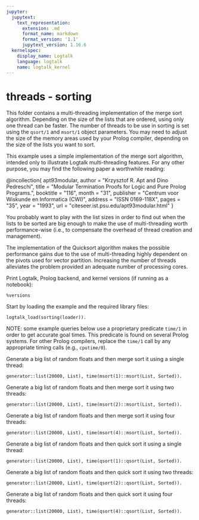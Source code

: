 ```yaml
---
jupyter:
  jupytext:
    text_representation:
      extension: .md
      format_name: markdown
      format_version: '1.1'
      jupytext_version: 1.16.6
  kernelspec:
    display_name: Logtalk
    language: logtalk
    name: logtalk_kernel
---
```


<!--
________________________________________________________________________

This file is part of Logtalk <https://logtalk.org/>  
SPDX-FileCopyrightText: 1998-2025 Paulo Moura <pmoura@logtalk.org>  
SPDX-License-Identifier: Apache-2.0

Licensed under the Apache License, Version 2.0 (the "License");
you may not use this file except in compliance with the License.
You may obtain a copy of the License at

    http://www.apache.org/licenses/LICENSE-2.0

Unless required by applicable law or agreed to in writing, software
distributed under the License is distributed on an "AS IS" BASIS,
WITHOUT WARRANTIES OR CONDITIONS OF ANY KIND, either express or implied.
See the License for the specific language governing permissions and
limitations under the License.
________________________________________________________________________
-->

# threads - sorting

This folder contains a multi-threading implementation of the merge sort 
algorithm.  Depending on the size of the lists that are ordered, using 
only one thread can be faster. The number of threads to be use in sorting 
is set using the `qsort/1` and `msort/1` object parameters. You may need
to adjust the size of the memory areas used by your Prolog compiler,
depending on the size of the lists you want to sort.

This example uses a simple implementation of the merge sort algorithm,
intended only to illustrate Logtalk multi-threading features. For any 
other purpose, you may find the following paper a worthwhile reading:

@incollection{ apt93modular,
	author = "Krzysztof R. Apt and Dino Pedreschi",
	title = "Modular Termination Proofs for Logic and Pure Prolog Programs.",
	booktitle = "116",
	month = "31",
	publisher = "Centrum voor Wiskunde en Informatica (CWI)",
	address = "ISSN 0169-118X",
	pages = "35",
	year = "1993",
	url = "citeseer.ist.psu.edu/apt93modular.html"
}

You probably want to play with the list sizes in order to find out when the 
lists to be sorted are big enough to make the use of multi-threading worth
performance-wise (i.e., to compensate the overhead of thread creation and 
management).

The implementation of the Quicksort algorithm makes the possible performance 
gains due to the use of multi-threading highly dependent on the pivots used 
for vector partition. Increasing the number of threads alleviates the problem 
provided an adequate number of processing cores.

Print Logtalk, Prolog backend, and kernel versions (if running as a notebook):

```logtalk
%versions
```

Start by loading the example and the required library files:

```logtalk
logtalk_load(sorting(loader)).
```

NOTE: some example queries below use a proprietary predicate `time/1` in
order to get accurate goal times. This predicate is found on several Prolog
systems. For other Prolog compilers, replace the `time/1` call by any
appropriate timing calls (e.g., `cputime/0`).

Generate a big list of random floats and then merge sort it using a single thread:

```logtalk
generator::list(20000, List), time(msort(1)::msort(List, Sorted)).
```

<!--
% 1,145,746 inferences, 0.40 CPU in 0.43 seconds (93% CPU, 2864365 Lips)

List = [0.326219, 0.545052, 0.21687, 0.0500493, 0.772745, 0.805005, 0.574483, 0.301708, 0.670021|...],
Sorted = [1.39358e-06, 0.000206126, 0.00026088, 0.000299165, 0.000362691, 0.000397709, 0.000539889, 0.000574419, 0.000578717|...] 

true.
-->

Generate a big list of random floats and then merge sort it using two threads:

```logtalk
generator::list(20000, List), time(msort(2)::msort(List, Sorted)).
```

<!--
% 80,067 inferences, 0.32 CPU in 0.21 seconds (150% CPU, 250209 Lips)

List = [0.963245, 0.666814, 0.3841, 0.281952, 0.806571, 0.608224, 0.623344, 0.138888, 0.867367|...],
Sorted = [5.89827e-05, 0.00010463, 0.000105771, 0.000171936, 0.00022632, 0.000378509, 0.000392918, 0.00041885, 0.000482844|...] 

true.
-->

Generate a big list of random floats and then merge sort it using four threads:

```logtalk
generator::list(20000, List), time(msort(4)::msort(List, Sorted)).
```

<!--
% 80,079 inferences, 0.32 CPU in 0.16 seconds (204% CPU, 250247 Lips)

List = [0.0923009, 0.443585, 0.72304, 0.945816, 0.501491, 0.311327, 0.597448, 0.915656, 0.666957|...],
Sorted = [3.65916e-05, 4.06822e-05, 5.07434e-05, 6.09007e-05, 0.000134275, 0.000190491, 0.00024128, 0.000361441, 0.000412926|...] 

true.
-->

Generate a big list of random floats and then quick sort it using a single thread:

```logtalk
generator::list(20000, List), time(qsort(1)::qsort(List, Sorted)).
```

<!--
% 1,145,746 inferences, 0.40 CPU in 0.43 seconds (93% CPU, 2864365 Lips)

List = [0.326219, 0.545052, 0.21687, 0.0500493, 0.772745, 0.805005, 0.574483, 0.301708, 0.670021|...],
Sorted = [1.39358e-06, 0.000206126, 0.00026088, 0.000299165, 0.000362691, 0.000397709, 0.000539889, 0.000574419, 0.000578717|...] 

true.
-->

Generate a big list of random floats and then quick sort it using two threads:

```logtalk
generator::list(20000, List), time(qsort(2)::qsort(List, Sorted)).
```

<!--
% 80,067 inferences, 0.32 CPU in 0.21 seconds (150% CPU, 250209 Lips)

List = [0.963245, 0.666814, 0.3841, 0.281952, 0.806571, 0.608224, 0.623344, 0.138888, 0.867367|...],
Sorted = [5.89827e-05, 0.00010463, 0.000105771, 0.000171936, 0.00022632, 0.000378509, 0.000392918, 0.00041885, 0.000482844|...] 

true.
-->

Generate a big list of random floats and then quick sort it using four threads:

```logtalk
generator::list(20000, List), time(qsort(4)::qsort(List, Sorted)).
```

<!--
% 80,079 inferences, 0.32 CPU in 0.16 seconds (204% CPU, 250247 Lips)

List = [0.0923009, 0.443585, 0.72304, 0.945816, 0.501491, 0.311327, 0.597448, 0.915656, 0.666957|...],
Sorted = [3.65916e-05, 4.06822e-05, 5.07434e-05, 6.09007e-05, 0.000134275, 0.000190491, 0.00024128, 0.000361441, 0.000412926|...] 

true.
-->
